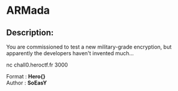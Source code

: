 
# ARMada
## Description:
You are commissioned to test a new military-grade encryption, but apparently the developers haven't invented much...

nc chall0.heroctf.fr 3000

Format : **Hero{}**<br>
Author : **SoEasY**

